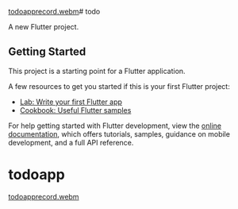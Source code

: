 [todoapprecord.webm](https://github.com/SelomieK/todoapp/assets/75025744/fae71cd6-1e93-499a-ade7-a85df8adafab)# todo

A new Flutter project.

## Getting Started

This project is a starting point for a Flutter application.

A few resources to get you started if this is your first Flutter project:

- [Lab: Write your first Flutter app](https://docs.flutter.dev/get-started/codelab)
- [Cookbook: Useful Flutter samples](https://docs.flutter.dev/cookbook)

For help getting started with Flutter development, view the
[online documentation](https://docs.flutter.dev/), which offers tutorials,
samples, guidance on mobile development, and a full API reference.
# todoapp
[todoapprecord.webm](https://github.com/SelomieK/todoapp/assets/75025744/54f40382-23d8-4e63-b19d-c9bd2c75d568)





